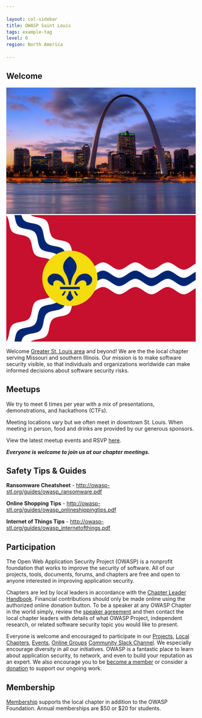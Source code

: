 ```yaml
---

layout: col-sidebar
title: OWASP Saint Louis
tags: example-tag
level: 0
region: North America

---
```


## Welcome

![OWASP Saint Louis](assets/images/stl-skyline.jpg)
![OWASP Saint Louis](assets/images/stl-flag.png)

Welcome [Greater St. Louis area](https://en.wikipedia.org/wiki/Greater_St._Louis) and beyond!  We are the the local 
chapter serving Missouri and southern Illinois.  Our mission is to make software security visible, so that individuals 
and organizations worldwide can make informed decisions about software security risks.  

## Meetups

We try to meet 6 times per year with a mix of presentations, demonstrations, and hackathons (CTFs).

Meeting locations vary but we often meet in downtown St. Louis.  When meeting in person, food and drinks are provided 
by our generous sponsors.

View the latest meetup events and RSVP [here](https://www.meetup.com/OWASP-STL/events/).

_**Everyone is welcome to join us at our chapter meetings.**_

## Safety Tips & Guides

**Ransomware Cheatsheet** - <http://owasp-stl.org/guides/owasp_ransomware.pdf>

**Online Shopping Tips** - <http://owasp-stl.org/guides/owasp_onlineshippingtips.pdf>

**Internet of Things Tips** - <http://owasp-stl.org/guides/owasp_internetofthings.pdf>

## Participation

The Open Web Application Security Project (OWASP) is a nonprofit foundation that works to improve the security of 
software. All of our projects, tools, documents, forums, and chapters are free and open to anyone interested in 
improving application security. 

Chapters are led by local leaders in accordance with the 
[Chapter Leader Handbook](/www-policy/rules-of-procedure/chapter-handbook). Financial contributions should only be 
made online using the authorized online donation button. To be a speaker at any OWASP Chapter in the world simply,
review the [speaker agreement](/www-policy/speaker-agreement) and then contact the local chapter leaders with details 
of what OWASP Project, independent research, or related software security topic you would like to present.

Everyone is welcome and encouraged to participate in our [Projects](/projects), [Local Chapters](/chapters), 
[Events](/events), [Online Groups](https://groups.google.com/a/owasp.com/) 
[Community Slack Channel](https://owasp.slack.com/). We especially encourage diversity in all our initiatives. OWASP is 
a fantastic place to learn about application security, to network, and even to build your reputation as an expert. We 
also encourage you to be [become a member](/membership) or consider a [donation](/donate) to support our ongoing work.

## Membership

[Membership](/membership) supports the local chapter in addition to the OWASP Foundation.  Annual memberships are $50 
or $20 for students.